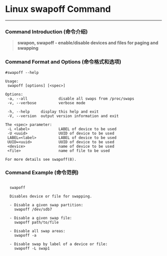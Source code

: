 # Linux swapoff Command
-------------------
### Command Introduction (命令介绍)
> **swapon, swapoff - enable/disable devices and files for paging and swapping**
### Command Format and Options (命令格式和选项)
```
#swapoff --help

Usage:
 swapoff [options] [<spec>]

Options:
 -a, --all              disable all swaps from /proc/swaps
 -v, --verbose          verbose mode

 -h, --help     display this help and exit
 -V, --version  output version information and exit

The <spec> parameter:
 -L <label>             LABEL of device to be used
 -U <uuid>              UUID of device to be used
 LABEL=<label>          LABEL of device to be used
 UUID=<uuid>            UUID of device to be used
 <device>               name of device to be used
 <file>                 name of file to be used

For more details see swapoff(8).
```
### Command Example (命令范例)
```

  swapoff

  Disables device or file for swapping.

  - Disable a given swap partition:
    swapoff /dev/sdb7

  - Disable a given swap file:
    swapoff path/to/file

  - Disable all swap areas:
    swapoff -a

  - Disable swap by label of a device or file:
    swapoff -L swap1


```
